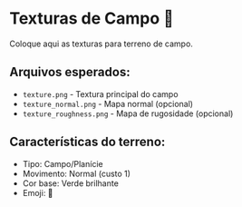 # Texturas de Campo 🌾

Coloque aqui as texturas para terreno de campo.

## Arquivos esperados:
- `texture.png` - Textura principal do campo
- `texture_normal.png` - Mapa normal (opcional)
- `texture_roughness.png` - Mapa de rugosidade (opcional)

## Características do terreno:
- Tipo: Campo/Planície
- Movimento: Normal (custo 1)
- Cor base: Verde brilhante
- Emoji: 🌾